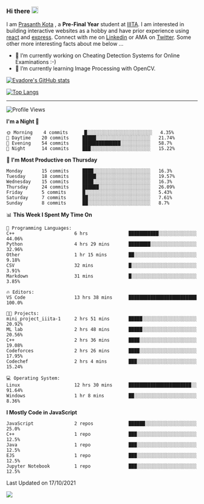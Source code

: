 ### Hi there <img src="https://media.giphy.com/media/hvRJCLFzcasrR4ia7z/giphy.gif" width="18">

I am [Prasanth Kota](https://github.com/Evadore) , a **Pre-Final Year** student at [IIITA](https://iiita.ac.in/). I am interested in building interactive websites as a hobby and have prior experience using [react](https://github.com/Evadore/MarsCamp) and [express](https://github.com/Evadore/TemperaturA). Connect with me on [Linkedin](https://www.linkedin.com/in/prasanthkota08/) or AMA on [Twitter](https://twitter.com/PK0TA). Some other more interesting facts about me below ...

- 🔭 I’m currently working on Cheating Detection Systems for Online Examinations :-)
- 🌱 I’m currently learning Image Processing with OpenCV.

[![Evadore's GitHub stats](https://github-readme-stats.vercel.app/api?username=Evadore&show_icons=true)](https://github.com/Evadore)

[![Top Langs](https://github-readme-stats.vercel.app/api/top-langs/?username=Evadore&langs_count=8&layout=compact)](https://github.com/Evadore)

<hr>

<!--START_SECTION:waka-->
![Profile Views](http://img.shields.io/badge/Profile%20Views-0-blue)

**I'm a Night 🦉** 

```text
🌞 Morning    4 commits      █░░░░░░░░░░░░░░░░░░░░░░░░   4.35% 
🌆 Daytime    20 commits     █████░░░░░░░░░░░░░░░░░░░░   21.74% 
🌃 Evening    54 commits     ██████████████░░░░░░░░░░░   58.7% 
🌙 Night      14 commits     ███░░░░░░░░░░░░░░░░░░░░░░   15.22%

```
📅 **I'm Most Productive on Thursday** 

```text
Monday       15 commits     ████░░░░░░░░░░░░░░░░░░░░░   16.3% 
Tuesday      18 commits     █████░░░░░░░░░░░░░░░░░░░░   19.57% 
Wednesday    15 commits     ████░░░░░░░░░░░░░░░░░░░░░   16.3% 
Thursday     24 commits     ██████░░░░░░░░░░░░░░░░░░░   26.09% 
Friday       5 commits      █░░░░░░░░░░░░░░░░░░░░░░░░   5.43% 
Saturday     7 commits      ██░░░░░░░░░░░░░░░░░░░░░░░   7.61% 
Sunday       8 commits      ██░░░░░░░░░░░░░░░░░░░░░░░   8.7%

```


📊 **This Week I Spent My Time On** 

```text
💬 Programming Languages: 
C++                      6 hrs               ███████████░░░░░░░░░░░░░░   44.06% 
Python                   4 hrs 29 mins       ████████░░░░░░░░░░░░░░░░░   32.96% 
Other                    1 hr 15 mins        ██░░░░░░░░░░░░░░░░░░░░░░░   9.18% 
CSV                      32 mins             █░░░░░░░░░░░░░░░░░░░░░░░░   3.91% 
Markdown                 31 mins             █░░░░░░░░░░░░░░░░░░░░░░░░   3.85%

🔥 Editors: 
VS Code                  13 hrs 38 mins      █████████████████████████   100.0%

🐱‍💻 Projects: 
mini_project_iiita-1     2 hrs 51 mins       █████░░░░░░░░░░░░░░░░░░░░   20.92% 
ML lab                   2 hrs 48 mins       █████░░░░░░░░░░░░░░░░░░░░   20.56% 
C++                      2 hrs 36 mins       ████░░░░░░░░░░░░░░░░░░░░░   19.08% 
Codeforces               2 hrs 26 mins       ████░░░░░░░░░░░░░░░░░░░░░   17.95% 
Codechef                 2 hrs 4 mins        ███░░░░░░░░░░░░░░░░░░░░░░   15.24%

💻 Operating System: 
Linux                    12 hrs 30 mins      ███████████████████████░░   91.64% 
Windows                  1 hr 8 mins         ██░░░░░░░░░░░░░░░░░░░░░░░   8.36%

```

**I Mostly Code in JavaScript** 

```text
JavaScript               2 repos             ██████░░░░░░░░░░░░░░░░░░░   25.0% 
C++                      1 repo              ███░░░░░░░░░░░░░░░░░░░░░░   12.5% 
Java                     1 repo              ███░░░░░░░░░░░░░░░░░░░░░░   12.5% 
EJS                      1 repo              ███░░░░░░░░░░░░░░░░░░░░░░   12.5% 
Jupyter Notebook         1 repo              ███░░░░░░░░░░░░░░░░░░░░░░   12.5%

```



 Last Updated on 17/10/2021
<!--END_SECTION:waka-->

![](https://komarev.com/ghpvc/?username=Evadore)

<!--
**Evadore/Evadore** is a ✨ _special_ ✨ repository because its `README.md` (this file) appears on your GitHub profile.

Here are some ideas to get you started:

- 🔭 I’m currently working on ...
- 🌱 I’m currently learning ...
- 👯 I’m looking to collaborate on ...
- 🤔 I’m looking for help with ...
- 💬 Ask me about ...
- 📫 How to reach me: ...
- 😄 Pronouns: ...
- ⚡ Fun fact: ...
-->
